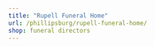 ```yaml
---
title: "Rupell Funeral Home"
url: /phillipsburg/rupell-funeral-home/
shop: funeral directors
---
```

